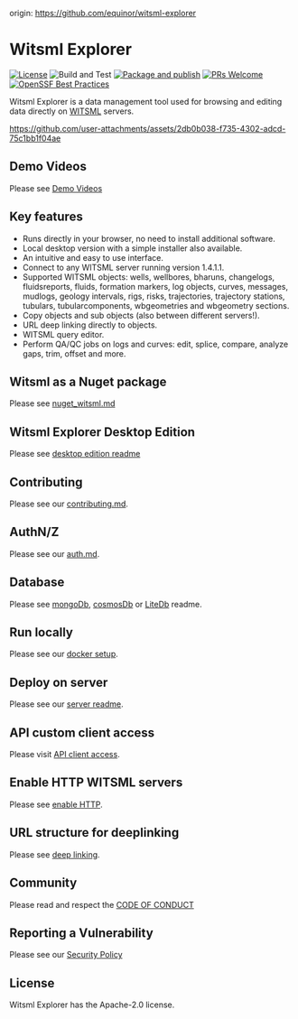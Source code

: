 origin: https://github.com/equinor/witsml-explorer

# Witsml Explorer
[![License](https://img.shields.io/badge/License-Apache%202.0-blue.svg)](https://opensource.org/licenses/Apache-2.0) ![Build and Test](https://github.com/equinor/witsml-explorer/workflows/Build%20and%20Test/badge.svg) 
[![Package and publish](https://github.com/equinor/witsml-explorer/actions/workflows/publish.yml/badge.svg)](https://github.com/equinor/witsml-explorer/actions/workflows/publish.yml)
[![PRs Welcome](https://img.shields.io/badge/PRs-welcome-brightgreen.svg)](/CONTRIBUTING.md)
[![OpenSSF Best Practices](https://bestpractices.coreinfrastructure.org/projects/7274/badge)](https://bestpractices.coreinfrastructure.org/projects/7274)

Witsml Explorer is a data management tool used for browsing and editing data directly on [WITSML](https://en.wikipedia.org/wiki/Wellsite_information_transfer_standard_markup_language) servers.

https://github.com/user-attachments/assets/2db0b038-f735-4302-adcd-75c1bb1f04ae


## Demo Videos
Please see [Demo Videos](/Media/README.md)

## Key features
* Runs directly in your browser, no need to install additional software.
* Local desktop version with a simple installer also available.
* An intuitive and easy to use interface.
* Connect to any WITSML server running version 1.4.1.1.
* Supported WITSML objects: wells, wellbores, bharuns, changelogs, fluidsreports, fluids, formation markers, log objects, curves, messages, mudlogs, geology intervals, rigs, risks, trajectories, trajectory stations, tubulars, tubularcomponents, wbgeometries and wbgeometry sections.
* Copy objects and sub objects (also between different servers!).
* URL deep linking directly to objects.
* WITSML query editor.
* Perform QA/QC jobs on logs and curves: edit, splice, compare, analyze gaps, trim, offset and more.

## Witsml as a Nuget package
Please see [nuget_witsml.md](/Docs/nuget_witsml.md)

## Witsml Explorer Desktop Edition
Please see [desktop edition readme](/Src/WitsmlExplorer.Desktop/README.md)

## Contributing
Please see our [contributing.md](/CONTRIBUTING.md).

## AuthN/Z
Please see our [auth.md](/Docs/AUTH.md).

## Database
Please see [mongoDb](Docker/MongoDb/README.md), [cosmosDb](Scripts/Azure/README.md) or [LiteDb](Contributing.md#using-litedb) readme.

## Run locally
Please see our [docker setup](/Docker/README.md).

## Deploy on server
Please see our [server readme](./Docker/Server/README.md).

## API custom client access
Please visit [API client access](/Docs/APICLIENT.md).

## Enable HTTP WITSML servers
Please see [enable HTTP](/Docs/enable_http.md).

## URL structure for deeplinking
Please see [deep linking](/Docs/deep_linking.md).

## Community
Please read and respect the [CODE OF CONDUCT](/CODE_OF_CONDUCT.md)

## Reporting a Vulnerability
Please see our [Security Policy](/SECURITY.md)

## License
Witsml Explorer has the Apache-2.0 license.
